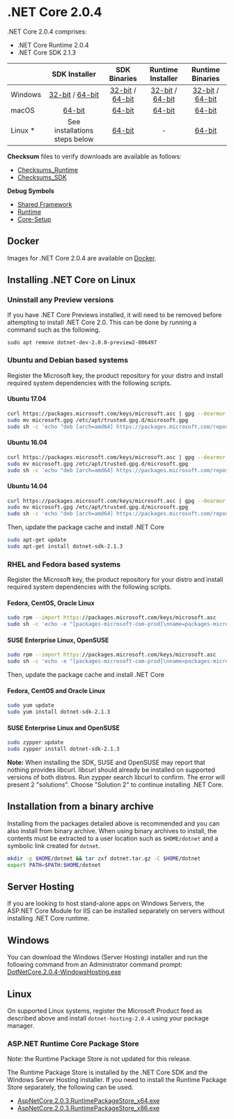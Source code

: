 # .NET Core 2.0.4

.NET Core 2.0.4 comprises:

* .NET Core Runtime 2.0.4
* .NET Core SDK 2.1.3

|         | SDK Installer                                         | SDK Binaries                                                         | Runtime Installer                                                  | Runtime Binaries                                                   |
| ------- | :---------------------------------------------------: | :-------------------------------------------------------------------:| :----------------------------------------------------------------: | :----------------------------------------------------------------: |
| Windows | [32-bit](https://download.microsoft.com/download/2/9/3/293BC432-348C-4D1C-B628-5AC8AB7FA162/dotnet-sdk-2.1.3-win-x86.exe) / [64-bit](https://download.microsoft.com/download/2/9/3/293BC432-348C-4D1C-B628-5AC8AB7FA162/dotnet-sdk-2.1.3-win-x64.exe)  | [32-bit](https://download.microsoft.com/download/2/9/3/293BC432-348C-4D1C-B628-5AC8AB7FA162/dotnet-sdk-2.1.3-win-x86.zip) / [64-bit](https://download.microsoft.com/download/2/9/3/293BC432-348C-4D1C-B628-5AC8AB7FA162/dotnet-sdk-2.1.3-win-x64.zip) | [32-bit](https://download.microsoft.com/download/2/B/2/2B2854E7-7EAE-4FE9-85D2-19ACCD716F18/dotnet-runtime-2.0.4-win-x86.exe) / [64-bit](https://download.microsoft.com/download/2/B/2/2B2854E7-7EAE-4FE9-85D2-19ACCD716F18/dotnet-runtime-2.0.4-win-x64.exe) | [32-bit](https://download.microsoft.com/download/2/B/2/2B2854E7-7EAE-4FE9-85D2-19ACCD716F18/dotnet-runtime-2.0.4-win-x86.zip) / [64-bit](https://download.microsoft.com/download/2/B/2/2B2854E7-7EAE-4FE9-85D2-19ACCD716F18/dotnet-runtime-2.0.4-win-x64.zip) |
| macOS   | [64-bit](https://download.microsoft.com/download/2/9/3/293BC432-348C-4D1C-B628-5AC8AB7FA162/dotnet-sdk-2.1.3-osx-x64.pkg)  | [64-bit](https://download.microsoft.com/download/2/9/3/293BC432-348C-4D1C-B628-5AC8AB7FA162/dotnet-sdk-2.1.3-osx-x64.tar.gz)| [64-bit](https://download.microsoft.com/download/2/B/2/2B2854E7-7EAE-4FE9-85D2-19ACCD716F18/dotnet-runtime-2.0.4-osx-x64.pkg)      | [64-bit](https://download.microsoft.com/download/2/B/2/2B2854E7-7EAE-4FE9-85D2-19ACCD716F18/dotnet-runtime-2.0.4-osx-x64.tar.gz)   |
| Linux * | See installations steps below                         | [64-bit](https://download.microsoft.com/download/2/9/3/293BC432-348C-4D1C-B628-5AC8AB7FA162/dotnet-sdk-2.1.3-linux-x64.tar.gz)     | -                                                                  | [64-bit](https://download.microsoft.com/download/2/B/2/2B2854E7-7EAE-4FE9-85D2-19ACCD716F18/dotnet-runtime-2.0.4-linux-x64.tar.gz) |

**Checksum** files to verify downloads are available as follows:
* [Checksums_Runtime](https://dotnetcli.blob.core.windows.net/dotnet/checksums/2.0.4-runtime-sha.txt)
* [Checksums_SDK](https://dotnetcli.blob.core.windows.net/dotnet/checksums/2.1.3-sdk-sha.txt)

**Debug Symbols**
* [Shared Framework](https://download.microsoft.com/download/2/B/2/2B2854E7-7EAE-4FE9-85D2-19ACCD716F18/corefx-2.0.4-symbols.zip)
* [Runtime](https://download.microsoft.com/download/2/B/2/2B2854E7-7EAE-4FE9-85D2-19ACCD716F18/coreclr-2.0.4-symbols.zip)
* [Core-Setup](https://download.microsoft.com/download/2/B/2/2B2854E7-7EAE-4FE9-85D2-19ACCD716F18/core-setup-2.0.4-symbols.zip)

## Docker

Images for .NET Core 2.0.4 are available on [Docker](https://hub.docker.com/r/microsoft/dotnet/).

## Installing .NET Core on Linux

### Uninstall any Preview versions

If you have .NET Core Previews installed, it will need to be removed before attempting to install .NET Core 2.0. This can be done by running a command such as the following.

`sudo apt remove dotnet-dev-2.0.0-preview2-006497`

### Ubuntu and Debian based systems

Register the Microsoft key, the product repository for your distro and install required system dependencies with the following scripts.

#### Ubuntu 17.04

```bash
curl https://packages.microsoft.com/keys/microsoft.asc | gpg --dearmor > microsoft.gpg
sudo mv microsoft.gpg /etc/apt/trusted.gpg.d/microsoft.gpg
sudo sh -c 'echo "deb [arch=amd64] https://packages.microsoft.com/repos/microsoft-ubuntu-zesty-prod zesty main" > /etc/apt/sources.list.d/dotnetdev.list'
```

#### Ubuntu 16.04

```bash
curl https://packages.microsoft.com/keys/microsoft.asc | gpg --dearmor > microsoft.gpg
sudo mv microsoft.gpg /etc/apt/trusted.gpg.d/microsoft.gpg
sudo sh -c 'echo "deb [arch=amd64] https://packages.microsoft.com/repos/microsoft-ubuntu-xenial-prod xenial main" > /etc/apt/sources.list.d/dotnetdev.list'
```
#### Ubuntu 14.04

```bash
curl https://packages.microsoft.com/keys/microsoft.asc | gpg --dearmor > microsoft.gpg
sudo mv microsoft.gpg /etc/apt/trusted.gpg.d/microsoft.gpg
sudo sh -c 'echo "deb [arch=amd64] https://packages.microsoft.com/repos/microsoft-ubuntu-trusty-prod trusty main" > /etc/apt/sources.list.d/dotnetdev.list'
```

Then, update the package cache and install .NET Core

```bash
sudo apt-get update
sudo apt-get install dotnet-sdk-2.1.3
```

### RHEL and Fedora based systems

Register the Microsoft key, the product repository for your distro and install required system dependencies with the following scripts.

#### Fedora, CentOS, Oracle Linux

```bash
sudo rpm --import https://packages.microsoft.com/keys/microsoft.asc
sudo sh -c 'echo -e "[packages-microsoft-com-prod]\nname=packages-microsoft-com-prod\nbaseurl=https://packages.microsoft.com/yumrepos/microsoft-rhel7.3-prod\nenabled=1\ngpgcheck=1\ngpgkey=https://packages.microsoft.com/keys/microsoft.asc" > /etc/yum.repos.d/dotnetdev.repo'
```

#### SUSE Enterprise Linux, OpenSUSE

```bash
sudo rpm --import https://packages.microsoft.com/keys/microsoft.asc
sudo sh -c 'echo -e "[packages-microsoft-com-prod]\nname=packages-microsoft-com-prod\nbaseurl=https://packages.microsoft.com/yumrepos/microsoft-rhel7.3-prod\nenabled=1\ngpgcheck=1\ngpgkey=https://packages.microsoft.com/keys/microsoft.asc" > /etc/zypp/repos.d/dotnetdev.repo'
```

Then, update the package cache and install .NET Core

#### Fedora, CentOS and Oracle Linux

```bash
sudo yum update
sudo yum install dotnet-sdk-2.1.3
```

#### SUSE Enterprise Linux and OpenSUSE

```bash
sudo zypper update
sudo zypper install dotnet-sdk-2.1.3
```

**Note:** When installing the SDK, SUSE and OpenSUSE may report that nothing provides libcurl. libcurl should already be installed on supported versions of both distros. Run zypper search libcurl to confirm. The error will present 2 "solutions". Choose "Solution 2" to continue installing .NET Core.

## Installation from a binary archive

Installing from the packages detailed above is recommended and you can also install from binary archive. When using binary archives to install, the contents must be extracted to a user location such as `$HOME/dotnet` and a symbolic link created for `dotnet`.

```bash
mkdir -p $HOME/dotnet && tar zxf dotnet.tar.gz -C $HOME/dotnet
export PATH=$PATH:$HOME/dotnet
```

## Server Hosting

If you are looking to host stand-alone apps on Windows Servers, the ASP.NET Core Module for IIS can be installed separately on servers without installing .NET Core runtime.

## Windows

You can download the Windows (Server Hosting) installer and run the following command from an Administrator command prompt:
[DotNetCore.2.0.4-WindowsHosting.exe](https://download.microsoft.com/download/2/B/2/2B2854E7-7EAE-4FE9-85D2-19ACCD716F18/DotNetCore.2.0.4-WindowsHosting.exe)

## Linux

On supported Linux systems, register the Microsoft Product feed as described above and install `dotnet-hosting-2.0.4` using your package manager.

### ASP.NET Runtime Core Package Store

Note: the Runtime Package Store is not updated for this release.

The Runtime Package Store is installed by the .NET Core SDK and the Windows Server Hosting installer. If you need to install the Runtime Package Store separately, the following can be used.

* [AspNetCore.2.0.3.RuntimePackageStore_x64.exe](https://download.microsoft.com/download/5/C/1/5C190037-632B-443D-842D-39085F02E1E8/AspNetCore.2.0.3.RuntimePackageStore_x64.exe)
* [AspNetCore.2.0.3.RuntimePackageStore_x86.exe](https://download.microsoft.com/download/5/C/1/5C190037-632B-443D-842D-39085F02E1E8/AspNetCore.2.0.3.RuntimePackageStore_x86.exe)
